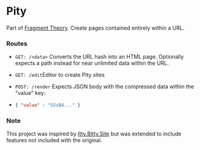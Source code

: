 # Pity
Part of [Fragment Theory]().  Create pages contained entirely within a URL.

### Routes

* `GET: /<data>` Converts the URL hash into an HTML page. Optionally expects a path instead for near unlimited data within the URL.

* `GET: /edit`Editor to create Pity sites

* `POST: /render` Expects JSON body with the compressed data within the "value" key:

* ```json
  { "value" : "G5sB4..." }
  ```



### Note

This project was inspired by [Itty.Bitty.Site](https://github.com/alcor/itty-bitty) but was extended to include features not included with the original.